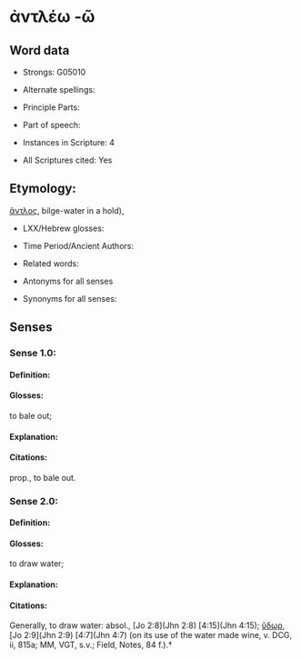 # ἀντλέω -ῶ

<!-- Status: S2=NeedsEdits -->
<!-- Lexica used for edits:   -->

## Word data

* Strongs: G05010

* Alternate spellings:



* Principle Parts: 


* Part of speech: 


* Instances in Scripture: 4

* All Scriptures cited: Yes

## Etymology: 

[ἄντλος](), bilge-water in a hold),

* LXX/Hebrew glosses: 


* Time Period/Ancient Authors: 


* Related words: 

* Antonyms for all senses

* Synonyms for all senses: 


## Senses 


### Sense  1.0: 

#### Definition: 

#### Glosses: 

to bale out; 

#### Explanation: 


#### Citations: 

prop., to bale out.

### Sense  2.0: 

#### Definition: 

#### Glosses: 

to draw water; 

#### Explanation: 


#### Citations: 

Generally, to draw water: absol., [Jo 2:8](Jhn 2:8) [4:15](Jhn 4:15); [ὕδωρ](), [Jo 2:9](Jhn 2:9) [4:7](Jhn 4:7) (on its use of the water made wine, v. DCG, ii, 815a; MM, VGT, s.v.; Field, Notes, 84 f.).†
